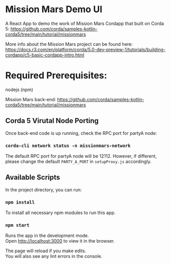 # Mission Mars Demo UI

A React App to demo the work of Mission Mars Cordapp that built on Corda 5: https://github.com/corda/samples-kotlin-corda5/tree/main/tutorial/missionmars

More info about the Mission Mars project can be found here:
https://docs.r3.com/en/platform/corda/5.0-dev-preview-1/tutorials/building-cordapp/c5-basic-cordapp-intro.html

# Required Prerequisites:

nodejs (npm)

Mission Mars back-end:
https://github.com/corda/samples-kotlin-corda5/tree/main/tutorial/missionmars

## Corda 5 Virutal Node Porting

Once back-end code is up running, check the RPC port for partyA node:

### `corda-cli network status -n missionmars-network`

The default RPC port for partyA node will be 12112. 
However, if different, please change the default `PARTY_A_PORT` in `setupProxy.js` accordingly.

## Available Scripts

In the project directory, you can run:

### `npm install`

To install all necessary npm modules to run this app.

### `npm start`

Runs the app in the development mode.\
Open [http://localhost:3000](http://localhost:3000) to view it in the browser.

The page will reload if you make edits.\
You will also see any lint errors in the console.

